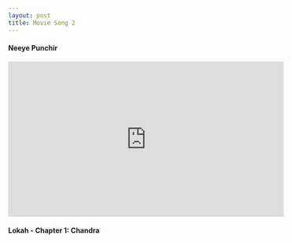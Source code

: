 ```yaml
---
layout: post
title: Movie Song 2
---
```


<h4>Neeye Punchir</h4>

<iframe width="560" height="315" src="https://www.youtube.com/embed/5SW8zrssAqg?si=c_id75B72sL16sM5" title="YouTube video player" frameborder="0" allow="accelerometer; autoplay; clipboard-write; encrypted-media; gyroscope; picture-in-picture; web-share" referrerpolicy="strict-origin-when-cross-origin" allowfullscreen></iframe>

<h4>Lokah - Chapter 1: Chandra</h4>